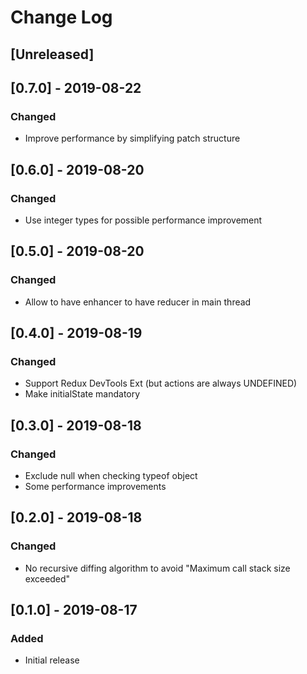 # Change Log

## [Unreleased]

## [0.7.0] - 2019-08-22
### Changed
- Improve performance by simplifying patch structure

## [0.6.0] - 2019-08-20
### Changed
- Use integer types for possible performance improvement

## [0.5.0] - 2019-08-20
### Changed
- Allow to have enhancer to have reducer in main thread

## [0.4.0] - 2019-08-19
### Changed
- Support Redux DevTools Ext (but actions are always UNDEFINED)
- Make initialState mandatory

## [0.3.0] - 2019-08-18
### Changed
- Exclude null when checking typeof object
- Some performance improvements

## [0.2.0] - 2019-08-18
### Changed
- No recursive diffing algorithm to avoid "Maximum call stack size exceeded"

## [0.1.0] - 2019-08-17
### Added
- Initial release
